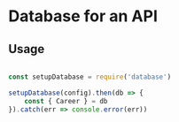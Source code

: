 # Database for an API

## Usage

``` js

const setupDatabase = require('database')

setupDatabase(config).then(db => {
    const { Career } = db
}).catch(err => console.error(err))

```